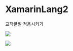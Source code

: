 # XamarinLang2
교착굴절 적용시키기
<p>
<img src ="https://postfiles.pstatic.net/MjAyMDEyMjFfMjEx/MDAxNjA4NTM5NjYzOTk1.XmKRdDxi3W6v83phsdTSl3CNkcGbtI12iJfEIyNataog.mD5MF040OUeukhXuPGee9VRh7G-csAepdKP-MJ_TH5Mg.GIF.gilitechmaster/%EA%B8%B8%EC%9D%B4_%EC%9E%90%EB%A7%88%EB%A6%B0_%EC%9E%90%EC%97%B0%EC%96%B4%EC%B2%98%EB%A6%AC.gif?type=w773">
<p>

<img src ="https://blogfiles.pstatic.net/MjAyMDEyMjFfNTAg/MDAxNjA4NTM3MTU3ODQ3.lZ107lWi1hRi7paUezXccn5CM40BG4uWnbzR0q8cYY4g.LTAweJDPw77ctEOkyCOI94d18GlVGgCiyXNSWrfOW78g.GIF.gilitechmaster/%EC%8B%9C%EC%A4%91%EB%81%9D_%EC%9E%90%EC%9D%8C%EA%B5%90%EC%B0%A9.gif">
